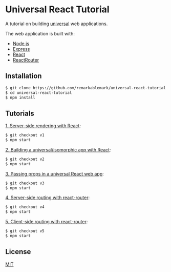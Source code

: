 # Universal React Tutorial

A tutorial on building [universal](https://b.remarkabl.org/2dItzph) web applications.

The web application is built with:
- [Node.js](https://b.remarkabl.org/1WNE4aa)
- [Express](https://b.remarkabl.org/1WhuaOl)
- [React](https://b.remarkabl.org/24739fL)
- [ReactRouter](https://b.remarkabl.org/2dhSEVJ)

## Installation

```sh
$ git clone https://github.com/remarkablemark/universal-react-tutorial.git
$ cd universal-react-tutorial
$ npm install
```

## Tutorials

[1. Server-side rendering with React](https://b.remarkabl.org/1TIalfC):

```sh
$ git checkout v1
$ npm start
```

[2. Building a universal/isomorphic app with React](https://b.remarkabl.org/1XKYMqp):

```sh
$ git checkout v2
$ npm start
```

[3. Passing props in a universal React web app](https://b.remarkabl.org/1UfmGeA):

```sh
$ git checkout v3
$ npm start
```

[4. Server-side routing with react-router](https://b.remarkabl.org/2dCiZ06):

```sh
$ git checkout v4
$ npm start
```

[5. Client-side routing with react-router](https://b.remarkabl.org/2faLHsH):

```sh
$ git checkout v5
$ npm start
```

## License

[MIT](https://github.com/remarkablemark/universal-react-tutorial/blob/master/LICENSE)
